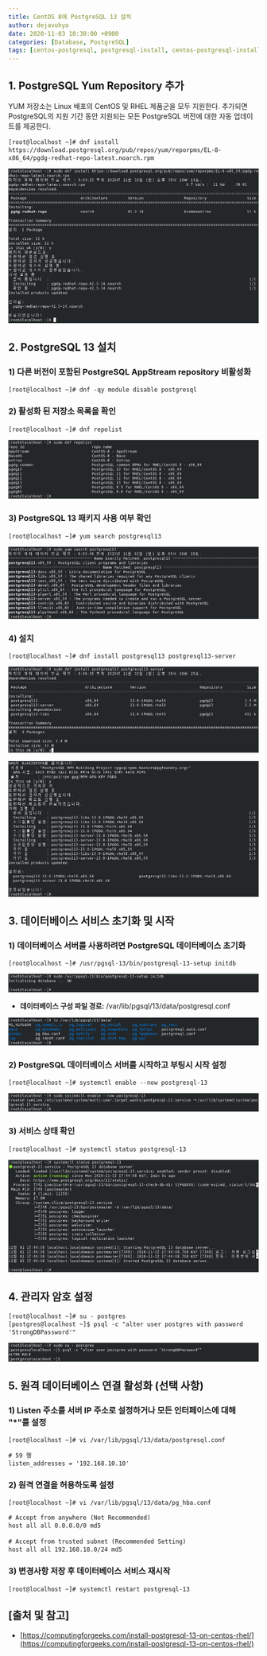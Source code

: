 ```yaml
---
title: CentOS 8에 PostgreSQL 13 설치
author: dejavuhyo
date: 2020-11-03 10:30:00 +0900
categories: [Database, PostgreSQL]
tags: [centos-postgresql, postgresql-install, centos-postgresql-install, posrgresql, postgresql-설치, centos8-postgresql13-install]
---
```


## 1. PostgreSQL Yum Repository 추가
YUM 저장소는 Linux 배포의 CentOS 및 RHEL 제품군을 모두 지원한다. 추가되면 PostgreSQL의 지원 기간 동안 지원되는 모든 PostgreSQL 버전에 대한 자동 업데이트를 제공한다.

```shell
[root@localhost ~]# dnf install https://download.postgresql.org/pub/repos/yum/reporpms/EL-8-x86_64/pgdg-redhat-repo-latest.noarch.rpm
```

![img001](/assets/img/2020-11-03-install-postgresql-on-centos/img001.png)

## 2. PostgreSQL 13 설치

### 1) 다른 버전이 포함된 PostgreSQL AppStream repository 비활성화

```shell
[root@localhost ~]# dnf -qy module disable postgresql
```

### 2) 활성화 된 저장소 목록을 확인

```shell
[root@localhost ~]# dnf repolist
```

![img002](/assets/img/2020-11-03-install-postgresql-on-centos/img002.png)

### 3) PostgreSQL 13 패키지 사용 여부 확인

```shell
[root@localhost ~]# yum search postgresql13
```

![img003](/assets/img/2020-11-03-install-postgresql-on-centos/img003.png)

### 4) 설치

```shell
[root@localhost ~]# dnf install postgresql13 postgresql13-server
```

![img004](/assets/img/2020-11-03-install-postgresql-on-centos/img004.png)

![img005](/assets/img/2020-11-03-install-postgresql-on-centos/img005.png)

## 3. 데이터베이스 서비스 초기화 및 시작

### 1) 데이터베이스 서버를 사용하려면 PostgreSQL 데이터베이스 초기화

```shell
[root@localhost ~]# /usr/pgsql-13/bin/postgresql-13-setup initdb
```

![img006](/assets/img/2020-11-03-install-postgresql-on-centos/img006.png)

* **데이터베이스 구성 파일 경로:** /var/lib/pgsql/13/data/postgresql.conf

![img007](/assets/img/2020-11-03-install-postgresql-on-centos/img007.png)

### 2) PostgreSQL 데이터베이스 서버를 시작하고 부팅시 시작 설정

```shell
[root@localhost ~]# systemctl enable --now postgresql-13
```

![img008](/assets/img/2020-11-03-install-postgresql-on-centos/img008.png)

### 3) 서비스 상태 확인

```shell
[root@localhost ~]# systemctl status postgresql-13
```

![img009](/assets/img/2020-11-03-install-postgresql-on-centos/img009.png)

## 4. 관리자 암호 설정

```shell
[root@localhost ~]# su - postgres
[postgres@localhost ~]$ psql -c "alter user postgres with password 'StrongDBPassword'"
```

![img010](/assets/img/2020-11-03-install-postgresql-on-centos/img010.png)

## 5. 원격 데이터베이스 연결 활성화 (선택 사항)

### 1) Listen 주소를 서버 IP 주소로 설정하거나 모든 인터페이스에 대해 "*"를 설정

```shell
[root@localhost ~]# vi /var/lib/pgsql/13/data/postgresql.conf
```

```text
# 59 행
listen_addresses = '192.168.10.10'
```

### 2) 원격 연결을 허용하도록 설정

```shell
[root@localhost ~]# vi /var/lib/pgsql/13/data/pg_hba.conf
```

```text
# Accept from anywhere (Not Recommended)
host all all 0.0.0.0/0 md5

# Accept from trusted subnet (Recommended Setting)
host all all 192.168.18.0/24 md5
```

### 3) 변경사항 저장 후 데이터베이스 서비스 재시작

```shell
[root@localhost ~]# systemctl restart postgresql-13
```

## [출처 및 참고]
* [https://computingforgeeks.com/install-postgresql-13-on-centos-rhel/](https://computingforgeeks.com/install-postgresql-13-on-centos-rhel/)
